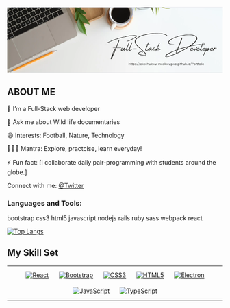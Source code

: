 ![banner](https://github.com/Okechukwu-muokwugwo/Okechukwu-muokwugwo/blob/main/banner-2.PNG)

## ABOUT ME
🌱 I’m a Full-Stack web developer

💬 Ask me about Wild life documentaries

😄 Interests: Football, Nature, Technology

💆🏿‍♀️ Mantra: Explore, practcise, learn everyday!

⚡ Fun fact: [I collaborate daily pair-programming with students around the globe.]

Connect with me:
[@Twitter](https://twitter.com/excel4eva)

### Languages and Tools:
bootstrap css3 html5 javascript nodejs rails ruby sass webpack react

[![Top Langs](https://github-readme-stats.vercel.app/api/top-langs/?username=okechukwu-muokwugwo)](https://github.com/okechukwu-muokwugwo/github-readme-stats)

## My Skill Set  
<table><tr><td valign="top" width="33%">

<div align="center">  
<a href="https://reactjs.org/" target="_blank"><img style="margin: 10px" src="https://profilinator.rishav.dev/skills-assets/react-original-wordmark.svg" alt="React" height="50" /></a>  
<a href="https://getbootstrap.com/docs/3.4/javascript/" target="_blank"><img style="margin: 10px" src="https://profilinator.rishav.dev/skills-assets/bootstrap-plain.svg" alt="Bootstrap" height="50" /></a>  
<a href="https://www.w3schools.com/css/" target="_blank"><img style="margin: 10px" src="https://profilinator.rishav.dev/skills-assets/css3-original-wordmark.svg" alt="CSS3" height="50" /></a>  
<a href="https://en.wikipedia.org/wiki/HTML5" target="_blank"><img style="margin: 10px" src="https://profilinator.rishav.dev/skills-assets/html5-original-wordmark.svg" alt="HTML5" height="50" /></a>  
<a href="https://www.electronjs.org/" target="_blank"><img style="margin: 10px" src="https://profilinator.rishav.dev/skills-assets/electron-original.svg" alt="Electron" height="50" /></a>  
<a href="https://www.javascript.com/" target="_blank"><img style="margin: 10px" src="https://profilinator.rishav.dev/skills-assets/javascript-original.svg" alt="JavaScript" height="50" /></a>  
<a href="https://www.typescriptlang.org/" target="_blank"><img style="margin: 10px" src="https://profilinator.rishav.dev/skills-assets/typescript-original.svg" alt="TypeScript" height="50" /></a>  
</div>





